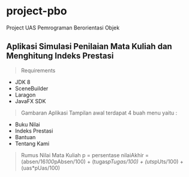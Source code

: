# project-pbo
Project UAS Pemrograman Berorientasi Objek 

## Aplikasi Simulasi Penilaian Mata Kuliah dan Menghitung Indeks Prestasi

> Requirements
- JDK 8
- SceneBuilder
- Laragon
- JavaFX SDK

> Gambaran Aplikasi
Tampilan awal terdapat 4 buah menu yaitu :
- Buku Nilai
- Indeks Prestasi
- Bantuan
- Tentang Kami

> Rumus Nilai Mata Kuliah
p = persentase
nilaiAkhir = (absen/16*100*pAbsen/100) + (tugas*pTugas/100) + (uts*pUts/100) + (uas*pUas/100)
